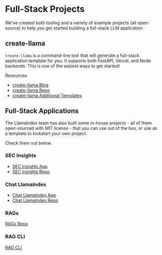 # Full-Stack Projects

We've created both tooling and a variety of example projects (all open-source) to help you get started building a full-stack LLM application.

## create-llama

`create-llama` is a command-line tool that will generate a full-stack application template for you. It supports both FastAPI, Vercel, and Node backends. This is one of the easiest ways to get started!

Resources:

- [create-llama Blog](https://blog.llamaindex.ai/create-llama-a-command-line-tool-to-generate-llamaindex-apps-8f7683021191)
- [create-llama Repo](https://github.com/run-llama/LlamaIndexTS/tree/main/packages/create-llama)
- [create-llama Additional Templates](https://github.com/jerryjliu/create_llama_projects)

## Full-Stack Applications

The LlamaIndex team has also built some in-house projects - all of them open-sourced with MIT license - that you can use out of the box, or use as a template to kickstart your own project.

Check them out below.

### SEC Insights

- [SEC Insights App](https://secinsights.ai/)
- [SEC Insights Repo](https://github.com/run-llama/sec-insights>)

### Chat LlamaIndex

- [Chat LlamaIndex App](https://chat-llamaindex.vercel.app/)
- [Chat LlamaIndex Repo](https://github.com/run-llama/chat-llamaindex)

### RAGs

[RAGs Repo](https://github.com/run-llama/rags)

### RAG CLI

[RAG CLI](/python/framework/getting_started/starter_tools/rag_cli/)
